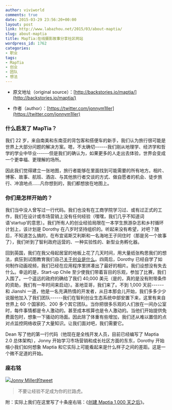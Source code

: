 ```yaml
---
author: viviworld
comments: true
date: 2015-03-29 23:56:20+00:00
layout: post
link: http://www.labazhou.net/2015/03/about-maptia/
slug: about-maptia
title: MapTia:在线摄影故事分享社区网站
wordpress_id: 1762
categories:
- 职业
tags:
- MapTia
- 创业
- 团队
- 想法
---
```



	
  * 原文地址（original source）：[http://backstories.io/maptia/](http://backstories.io/maptia/)

	
  * 作者（author）：[https://twitter.com/jonnym1ller](https://twitter.com/jonnym1ller)




### 什么启发了 MapTia？


我们 22 岁，来自南美和东南亚的背包客和搭便车的新手，我们认为旅行很可能是世界上大部分问题的解决方案。嗯，不太确切------我们刚从地理学、经济学和哲学的学业中毕业------但是我们的确认为，如果更多的人走出去体验，世界会变成一个更幸福、更理解的场所。

因此我们觉得建立一张地图，旅行者能够在里面找到可能需要的所有地方。相片、博客、故事、航班、酒店、与其他旅行者交谈的方式、做自愿者的机会、徒步旅行、冲浪地点……凡你想到的，我们都想放在地图上。


### 你们是怎样开始的？


我们当中没人曾写过一行代码。我们也没有在工商学院学习过、或有过正式的工作，我们在设计或市场营销上没有任何经验（嘿嘿，我们几乎不知道词语‘startup’的意思）。我们所有人的创业经验局限在一本学生旅游杂志和乡村循环计划上，该计划是 Dorothy 在八岁时坚持组织的。听起来没有希望，对吧？随后，不知道怎么搞的，在布宜诺斯艾利斯和一名海地王子同住时（那是另一个故事了），我们听到了智利政府运营的、一种实验性的、新型业务孵化器。

回到英国，我们在我父母起居室的地板上花了几天时间，用大量纸张构思我们的想法，疯狂到试图教育我们自己[关于创业是什么](http://www.labazhou.net/2014/01/do-you-really-need-early-investment/)。四周后，Dorothy 已经自学了如何制作动画视频，我们已经在应用程序里拼凑出了最好的相片。我们设想没有失去什么。幸运的是，Start-up Chile 至少使我们带着盲目的乐观，参加了比赛，我们入围了。一个遥远的政府的确给了我们 40,000 美元（是的，真的是没有附带条件的资助，我们有一年时间来启动）。圣地亚哥，我们来了。不到 1,000 天前------和 Jianshi 一道，他是一名充满热情的开发者，从日本那会儿开始，我们多多少少说服他加入了我们团队------我们在智利创业生态系统中部安置下来，这里有来自世界上 60 个国家的、200 多个其它团队。当你把很多乐观的人们放在一间办公室时，每件事情都是令人激动的。甚至成本核算也是令人激动的。当他们开始提供免费面包时，想象一下骚动的场面。因此除了体重有些增加，我们还从难以置信的点对点监控网络收获了大量知识。让我们面对吧，我们需要它。

Dean 写了他的第一行代码（他现在是全栈开发人员，目前已经编写了 Maptia 2.0 总体架构），Jonny 开始学习市场营销和成长社区方面的东东，Dorothy 开始缩小我们如何想象 Maptia 和它实际上可能看起来是什么样子之间的差距。这是一个微不足道的开始。


### 座右铭


[![Jonny Miller的tweet](http://www.labazhou.net/wp-content/uploads/2015/03/Maptia-quote.jpg)](http://www.labazhou.net/wp-content/uploads/2015/03/Maptia-quote.jpg)


<blockquote>不要让经验不足成为你的拦路虎。</blockquote>


附：实际上我们在这里写了十条座右铭：《[创建 Maptia 1,000 天之后](https://medium.com/founder-stories/ten-things-we-believe-2c85c462d508)》。
